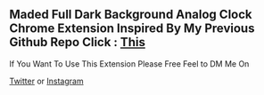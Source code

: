 <h2>Maded Full Dark Background Analog Clock Chrome Extension Inspired By My Previous Github Repo Click : <a href="https://github.com/Arqais/analogclockwithvanillajs">This</a></h2>
<p>If You Want To Use This Extension Please Free Feel to DM Me On<p> <a href="http://www.twitter.com/mr_arqais">Twitter</a> or <a href="http://www.instagram.com/mr_ar_qais">Instagram</a>
